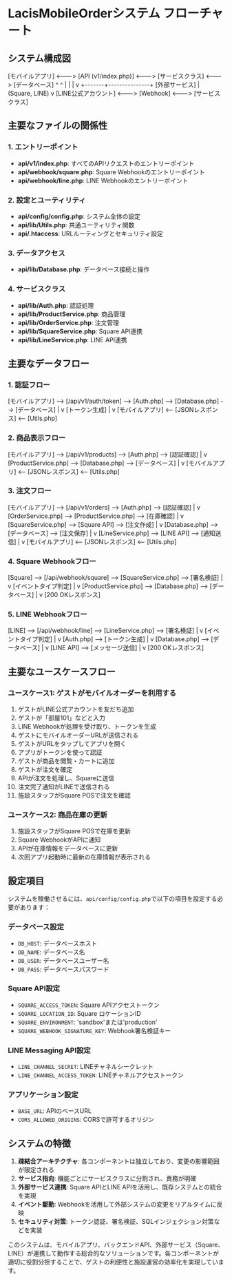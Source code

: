 # LacisMobileOrderシステム フローチャート

## システム構成図

[モバイルアプリ] <---> [API (v1/index.php)] <---> [サービスクラス] <---> [データベース]
      ^                       ^                          |
      |                       |                          v
      +-------+---------------+                    [外部サービス]
              |                                   (Square, LINE)
              v
[LINE公式アカウント] <---> [Webhook] <---> [サービスクラス]

## 主要なファイルの関係性

### 1. エントリーポイント
- **api/v1/index.php**: すべてのAPIリクエストのエントリーポイント
- **api/webhook/square.php**: Square Webhookのエントリーポイント
- **api/webhook/line.php**: LINE Webhookのエントリーポイント

### 2. 設定とユーティリティ
- **api/config/config.php**: システム全体の設定
- **api/lib/Utils.php**: 共通ユーティリティ関数
- **api/.htaccess**: URLルーティングとセキュリティ設定

### 3. データアクセス
- **api/lib/Database.php**: データベース接続と操作

### 4. サービスクラス
- **api/lib/Auth.php**: 認証処理
- **api/lib/ProductService.php**: 商品管理
- **api/lib/OrderService.php**: 注文管理
- **api/lib/SquareService.php**: Square API連携
- **api/lib/LineService.php**: LINE API連携

## 主要なデータフロー

### 1. 認証フロー
[モバイルアプリ] --> [/api/v1/auth/token] --> [Auth.php] --> [Database.php] --> [データベース]
                                                |
                                                v
                                          [トークン生成]
                                                |
                                                v
[モバイルアプリ] <-- [JSONレスポンス] <-- [Utils.php]

### 2. 商品表示フロー
[モバイルアプリ] --> [/api/v1/products] --> [Auth.php] --> [認証確認]
                                              |
                                              v
                                     [ProductService.php] --> [Database.php] --> [データベース]
                                              |
                                              v
[モバイルアプリ] <-- [JSONレスポンス] <-- [Utils.php]

### 3. 注文フロー
[モバイルアプリ] --> [/api/v1/orders] --> [Auth.php] --> [認証確認]
                                             |
                                             v
                                    [OrderService.php] --> [ProductService.php] --> [在庫確認]
                                             |
                                             v
                                    [SquareService.php] --> [Square API] --> [注文作成]
                                             |
                                             v
                                    [Database.php] --> [データベース] --> [注文保存]
                                             |
                                             v
                                    [LineService.php] --> [LINE API] --> [通知送信]
                                             |
                                             v
[モバイルアプリ] <-- [JSONレスポンス] <-- [Utils.php]

### 4. Square Webhookフロー
[Square] --> [/api/webhook/square] --> [SquareService.php] --> [署名検証]
                                              |
                                              v
                                     [イベントタイプ判定]
                                              |
                                              v
                                     [ProductService.php] --> [Database.php] --> [データベース]
                                              |
                                              v
                                     [200 OKレスポンス]

### 5. LINE Webhookフロー
[LINE] --> [/api/webhook/line] --> [LineService.php] --> [署名検証]
                                           |
                                           v
                                    [イベントタイプ判定]
                                           |
                                           v
                                    [Auth.php] --> [トークン生成]
                                           |
                                           v
                                    [Database.php] --> [データベース]
                                           |
                                           v
                                    [LINE API] --> [メッセージ送信]
                                           |
                                           v
                                    [200 OKレスポンス]

## 主要なユースケースフロー

### ユースケース1: ゲストがモバイルオーダーを利用する
1. ゲストがLINE公式アカウントを友だち追加
2. ゲストが「部屋101」などと入力
3. LINE Webhookが処理を受け取り、トークンを生成
4. ゲストにモバイルオーダーURLが送信される
5. ゲストがURLをタップしてアプリを開く
6. アプリがトークンを使って認証
7. ゲストが商品を閲覧・カートに追加
8. ゲストが注文を確定
9. APIが注文を処理し、Squareに送信
10. 注文完了通知がLINEで送信される
11. 施設スタッフがSquare POSで注文を確認

### ユースケース2: 商品在庫の更新
1. 施設スタッフがSquare POSで在庫を更新
2. Square WebhookがAPIに通知
3. APIが在庫情報をデータベースに更新
4. 次回アプリ起動時に最新の在庫情報が表示される

## 設定項目

システムを稼働させるには、`api/config/config.php`で以下の項目を設定する必要があります：

### データベース設定
- `DB_HOST`: データベースホスト
- `DB_NAME`: データベース名
- `DB_USER`: データベースユーザー名
- `DB_PASS`: データベースパスワード

### Square API設定
- `SQUARE_ACCESS_TOKEN`: Square APIアクセストークン
- `SQUARE_LOCATION_ID`: Square ロケーションID
- `SQUARE_ENVIRONMENT`: 'sandbox'または'production'
- `SQUARE_WEBHOOK_SIGNATURE_KEY`: Webhook署名検証キー

### LINE Messaging API設定
- `LINE_CHANNEL_SECRET`: LINEチャネルシークレット
- `LINE_CHANNEL_ACCESS_TOKEN`: LINEチャネルアクセストークン

### アプリケーション設定
- `BASE_URL`: APIのベースURL
- `CORS_ALLOWED_ORIGINS`: CORSで許可するオリジン

## システムの特徴

1. **疎結合アーキテクチャ**: 各コンポーネントは独立しており、変更の影響範囲が限定される
2. **サービス指向**: 機能ごとにサービスクラスに分割され、責務が明確
3. **外部サービス連携**: Square APIとLINE APIを活用し、既存システムとの統合を実現
4. **イベント駆動**: Webhookを活用して外部システムの変更をリアルタイムに反映
5. **セキュリティ対策**: トークン認証、署名検証、SQLインジェクション対策などを実装

このシステムは、モバイルアプリ、バックエンドAPI、外部サービス（Square、LINE）が連携して動作する総合的なソリューションです。各コンポーネントが適切に役割分担することで、ゲストの利便性と施設運営の効率化を実現しています。 